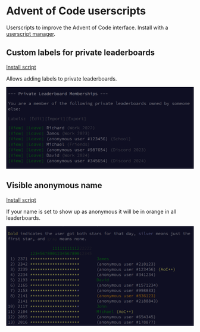 # Advent of Code userscripts

Userscripts to improve the Advent of Code interface. Install with a [userscript manager](https://violentmonkey.github.io/).


## Custom labels for private leaderboards

[Install script](https://github.com/sndv/aoc-userscripts/raw/refs/heads/master/scripts/private-leaderboard-labels.user.js)

Allows adding labels to private leaderboards.

![Screenshot](screenshots/labels01.png)


## Visible anonymous name

[Install script](https://github.com/sndv/aoc-userscripts/raw/refs/heads/master/scripts/visible-anonymous-name.user.js)

If your name is set to show up as anonymous it will be in orange in all leaderboards.

![Screenshot](screenshots/name01.png)
